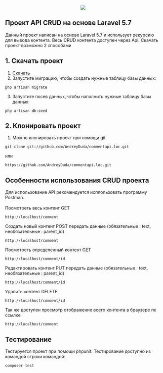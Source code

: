 <p align="center"><img src="https://laravel.com/assets/img/components/logo-laravel.svg"></p>

## Проект API CRUD на основе Laravel 5.7 
Данный проект написан на основе Laravel 5.7 и использует рекурсию для вывода контента. Весь CRUD контента доступен через Api.
Cкачать проект возможно 2 способами

## 1. Скачать проект
1. <a href="file:///AndreyDuda/commentapi.loc/archive/master.zip">Скачать</a>
2. Запустите миграцию, чтобы создать нужные таблицу базы данных:
<pre>
<code>php artisan migrate</code>
</pre>
3. Запустите посев данных, чтобы наполнить нужные таблицу базы данных:
<pre>
<code>php artisan db:seed</code>
</pre>

## 2. Клонировать проект 
1. Можно клонировать проект при помощи git 
<pre>
<code>git clone git://github.com/AndreyDuda/commentapi.loc.git</code>
</pre>
или
<pre>
<code>https://github.com/AndreyDuda/commentapi.loc.git</code>
</pre>

## Особенности использования CRUD проекта 

Для использование API рекомендуется исплользовать программу Postman.<br><br>
Посмотреть весь контент GET
<pre>
<code>http://localhost/comment</code>
</pre>
Создать новый контент POST передать данные (обязательные : text, необязательные : parent_id)
<pre>
<code>http://localhost/comment</code>
</pre>     
Посмотреть определенный контент GET 
<pre>
<code>http://localhost/comment/id</code>
</pre>     
Редактировать контент PUT передать данные (обязательные : text, необязательные : parent_id)
<pre>
<code>http://localhost/comment/id</code>
</pre>  
Удалить контент DELETE
<pre>
<code>http://localhost/comment/id</code>
</pre>

Так же доступен просмотр отображение всего контента в браузере по ссылке 
<pre>
<code>http://localhost/comment</code>
</pre>      
## Тестирование

Тестируется проект при помощи phpunit. Тестирование доступно из командой строки командой:
<pre>
<code>composer test</code>
</pre>
